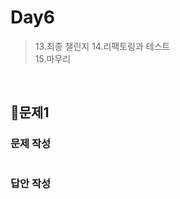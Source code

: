 # Day6
> 13.최종 챌린지
> 14.리팩토링과 테스트   
> 15.마무리

<br>

## 📌문제1
### 문제 작성
```
```
### 답안 작성
```
```

<br>
